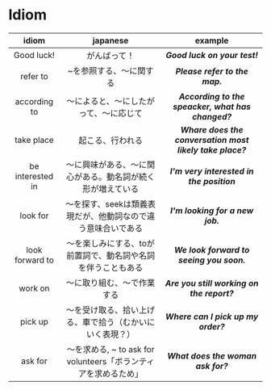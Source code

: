 # Idiom

|idiom|japanese|example|
|:--:|:--:|:--:|
|Good luck!|がんばって！|***Good luck on your test!***|
|refer to|~を参照する、〜に関する|***Please refer to the map.***|
|according to|〜によると、〜にしたがって、〜に応じて|***According to the speacker, what has changed?***|
|take place|起こる、行われる|***Whare does the conversation most likely take place?***|
|be interested in|〜に興味がある、〜に関心がある。動名詞が続く形が増えている|***I'm very interested in the position***|
|look for|〜を探す、seekは類義表現だが、他動詞なので違う意味合いである|***I'm looking for a new job.***|
|look forward to|〜を楽しみにする、toが前置詞で、動名詞や名詞を伴うこともある|***We look forward to seeing you soon.***|
|work on|〜に取り組む、〜で作業する|***Are you still working on the report?***|
|pick up|〜を受け取る、拾い上げる、車で拾う（むかいにいく表現？）|***Where can I pick up my order?***|
|ask for|〜を求める, ~ to ask for volunteers「ボランティアを求めるため」|***What does the woman ask for?***|